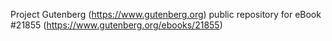 Project Gutenberg (https://www.gutenberg.org) public repository for eBook #21855 (https://www.gutenberg.org/ebooks/21855)
